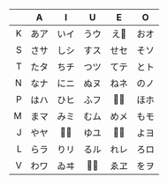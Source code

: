 |      |   A   |   I   |   U   |   E   |   O   |
| ---: | :---: | :---: | :---: | :---: | :---: |
|    K | あア  | いイ  | うウ  |  え𛀀  | おオ  |
|    S | さサ  | しシ  | すス  | せセ  | そソ  |
|    T | たタ  | ちチ  | つツ  | てテ  | とト  |
|    N | なナ  | にニ  | ぬヌ  | ねネ  | のノ  |
|    P | はハ  | ひヒ  | ふフ  |  𛂹ヘ  | ほホ  |
|    M | まマ  | みミ  | むム  | めメ  | もモ  |
|    J | やヤ  |  𛀆𛄠   | ゆユ  |  𛀁エ  | よヨ  |
|    L | らラ  | りリ  | るル  | れレ  | ろロ  |
|    V | わワ  | ゐヰ  |  𛄟𛄢   | ゑヱ  | をヲ  |
